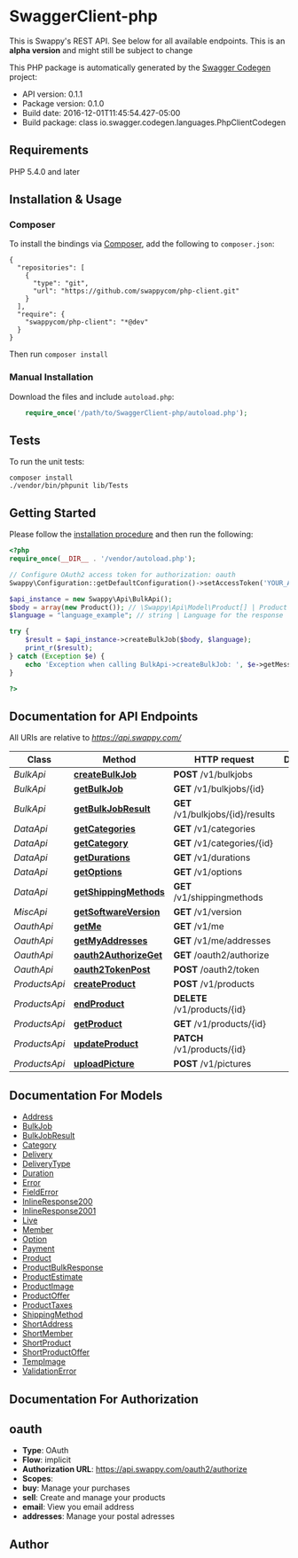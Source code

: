 # SwaggerClient-php
This is Swappy's REST API. See below for all available endpoints. This is an <strong>alpha version</strong> and might still be subject to change

This PHP package is automatically generated by the [Swagger Codegen](https://github.com/swagger-api/swagger-codegen) project:

- API version: 0.1.1
- Package version: 0.1.0
- Build date: 2016-12-01T11:45:54.427-05:00
- Build package: class io.swagger.codegen.languages.PhpClientCodegen

## Requirements

PHP 5.4.0 and later

## Installation & Usage
### Composer

To install the bindings via [Composer](http://getcomposer.org/), add the following to `composer.json`:

```
{
  "repositories": [
    {
      "type": "git",
      "url": "https://github.com/swappycom/php-client.git"
    }
  ],
  "require": {
    "swappycom/php-client": "*@dev"
  }
}
```

Then run `composer install`

### Manual Installation

Download the files and include `autoload.php`:

```php
    require_once('/path/to/SwaggerClient-php/autoload.php');
```

## Tests

To run the unit tests:

```
composer install
./vendor/bin/phpunit lib/Tests
```

## Getting Started

Please follow the [installation procedure](#installation--usage) and then run the following:

```php
<?php
require_once(__DIR__ . '/vendor/autoload.php');

// Configure OAuth2 access token for authorization: oauth
Swappy\Configuration::getDefaultConfiguration()->setAccessToken('YOUR_ACCESS_TOKEN');

$api_instance = new Swappy\Api\BulkApi();
$body = array(new Product()); // \Swappy\Api\Model\Product[] | Product list to be uploaded
$language = "language_example"; // string | Language for the response

try {
    $result = $api_instance->createBulkJob($body, $language);
    print_r($result);
} catch (Exception $e) {
    echo 'Exception when calling BulkApi->createBulkJob: ', $e->getMessage(), PHP_EOL;
}

?>
```

## Documentation for API Endpoints

All URIs are relative to *https://api.swappy.com/*

Class | Method | HTTP request | Description
------------ | ------------- | ------------- | -------------
*BulkApi* | [**createBulkJob**](docs/Api/BulkApi.md#createbulkjob) | **POST** /v1/bulkjobs | 
*BulkApi* | [**getBulkJob**](docs/Api/BulkApi.md#getbulkjob) | **GET** /v1/bulkjobs/{id} | 
*BulkApi* | [**getBulkJobResult**](docs/Api/BulkApi.md#getbulkjobresult) | **GET** /v1/bulkjobs/{id}/results | 
*DataApi* | [**getCategories**](docs/Api/DataApi.md#getcategories) | **GET** /v1/categories | 
*DataApi* | [**getCategory**](docs/Api/DataApi.md#getcategory) | **GET** /v1/categories/{id} | 
*DataApi* | [**getDurations**](docs/Api/DataApi.md#getdurations) | **GET** /v1/durations | 
*DataApi* | [**getOptions**](docs/Api/DataApi.md#getoptions) | **GET** /v1/options | 
*DataApi* | [**getShippingMethods**](docs/Api/DataApi.md#getshippingmethods) | **GET** /v1/shippingmethods | 
*MiscApi* | [**getSoftwareVersion**](docs/Api/MiscApi.md#getsoftwareversion) | **GET** /v1/version | 
*OauthApi* | [**getMe**](docs/Api/OauthApi.md#getme) | **GET** /v1/me | 
*OauthApi* | [**getMyAddresses**](docs/Api/OauthApi.md#getmyaddresses) | **GET** /v1/me/addresses | 
*OauthApi* | [**oauth2AuthorizeGet**](docs/Api/OauthApi.md#oauth2authorizeget) | **GET** /oauth2/authorize | 
*OauthApi* | [**oauth2TokenPost**](docs/Api/OauthApi.md#oauth2tokenpost) | **POST** /oauth2/token | 
*ProductsApi* | [**createProduct**](docs/Api/ProductsApi.md#createproduct) | **POST** /v1/products | 
*ProductsApi* | [**endProduct**](docs/Api/ProductsApi.md#endproduct) | **DELETE** /v1/products/{id} | 
*ProductsApi* | [**getProduct**](docs/Api/ProductsApi.md#getproduct) | **GET** /v1/products/{id} | 
*ProductsApi* | [**updateProduct**](docs/Api/ProductsApi.md#updateproduct) | **PATCH** /v1/products/{id} | 
*ProductsApi* | [**uploadPicture**](docs/Api/ProductsApi.md#uploadpicture) | **POST** /v1/pictures | 


## Documentation For Models

 - [Address](docs/Model/Address.md)
 - [BulkJob](docs/Model/BulkJob.md)
 - [BulkJobResult](docs/Model/BulkJobResult.md)
 - [Category](docs/Model/Category.md)
 - [Delivery](docs/Model/Delivery.md)
 - [DeliveryType](docs/Model/DeliveryType.md)
 - [Duration](docs/Model/Duration.md)
 - [Error](docs/Model/Error.md)
 - [FieldError](docs/Model/FieldError.md)
 - [InlineResponse200](docs/Model/InlineResponse200.md)
 - [InlineResponse2001](docs/Model/InlineResponse2001.md)
 - [Live](docs/Model/Live.md)
 - [Member](docs/Model/Member.md)
 - [Option](docs/Model/Option.md)
 - [Payment](docs/Model/Payment.md)
 - [Product](docs/Model/Product.md)
 - [ProductBulkResponse](docs/Model/ProductBulkResponse.md)
 - [ProductEstimate](docs/Model/ProductEstimate.md)
 - [ProductImage](docs/Model/ProductImage.md)
 - [ProductOffer](docs/Model/ProductOffer.md)
 - [ProductTaxes](docs/Model/ProductTaxes.md)
 - [ShippingMethod](docs/Model/ShippingMethod.md)
 - [ShortAddress](docs/Model/ShortAddress.md)
 - [ShortMember](docs/Model/ShortMember.md)
 - [ShortProduct](docs/Model/ShortProduct.md)
 - [ShortProductOffer](docs/Model/ShortProductOffer.md)
 - [TempImage](docs/Model/TempImage.md)
 - [ValidationError](docs/Model/ValidationError.md)


## Documentation For Authorization


## oauth

- **Type**: OAuth
- **Flow**: implicit
- **Authorization URL**: https://api.swappy.com/oauth2/authorize
- **Scopes**: 
 - **buy**: Manage your purchases
 - **sell**: Create and manage your products
 - **email**: View you email address
 - **addresses**: Manage your postal adresses


## Author




